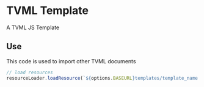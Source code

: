 # TVML Template
A TVML JS Template

## Use

This code is used to import other TVML documents

```js
// load resources
resourceLoader.loadResource(`${options.BASEURL}templates/template_name.xml.js`,
```
